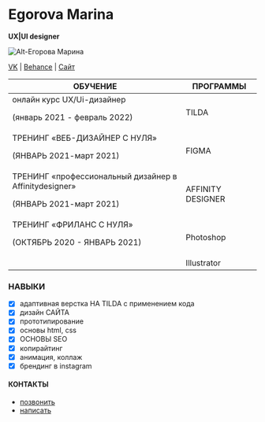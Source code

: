 # Egorova Marina 
__UX|UI designer__

![Alt-Егорова Марина](https://s1.1zoom.me/b5050/172/293269-zero_1600x1200.jpg)

[VK](https://vk.com/marina.egorovaa) | [Behance](https://www.behance.net/evollove08f47c) | [Сайт](https://www.behance.net/evollove08f47c) 

|ОБУЧЕНИЕ|ПРОГРАММЫ|
|----------|---------|
|онлайн курс UX/Ui-дизайнер<p> (январь 2021 - февраль 2022)</p>|TILDA|
|ТРЕНИНГ «ВЕБ-ДИЗАЙНЕР С НУЛЯ»<p> (ЯНВАРЬ 2021-март 2021)</p>|FIGMA|
|ТРЕНИНГ «профессиональный дизайнер в Affinitydesigner»<p> (ЯНВАРЬ 2021-март 2021)</p>|AFFINITY DESIGNER|
|ТРЕНИНГ «ФРИЛАНС С НУЛЯ»<p> (ОКТЯБРЬ 2020 - ЯНВАРЬ 2021)</p>|Photoshop|
| |Illustrator|


### НАВЫКИ
- [x] адаптивная верстка НА TILDA с применением кода
- [x] дизайн САЙТА
- [x] прототипирование
- [x] основы html, css
- [x] ОСНОВЫ SEO
- [x] копирайтинг
- [x] анимация, коллаж
- [x] брендинг в instagram

#### КОНТАКТЫ
- [позвонить](tel.+79828215760)
- [написать](mailto:evollove90@yandex.ru)
